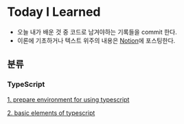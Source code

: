 # Today I Learned

- 오늘 내가 배운 것 중 코드로 남겨야하는 기록들을 commit 한다.
- 이론에 기초하거나 텍스트 위주의 내용은 [Notion](https://www.notion.so/fongfing/Vicky-s-FE-Engineering-Wiki-d7e660205c0047118a78d664b07418fd)에 포스팅한다.

## 분류

### TypeScript

[1. prepare environment for using typescript](https://github.com/wonieeVicky/TIL/blob/main/Typescript/1-prepare-environment-for-using-typescript.md)

[2. basic elements of typescript](https://github.com/wonieeVicky/TIL/blob/main/Typescript/2-basic-elements-of-typescript.md)
